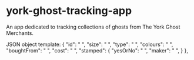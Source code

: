 # york-ghost-tracking-app
An app dedicated to tracking collections of ghosts from The York Ghost Merchants.

JSON object template:
 {
     "id": " ",
     "size": " ",
     "type": " ",
     "colours": " ",
     "boughtFrom": " ",
     "cost": " ",
     "stamped": {
         "yesOrNo": " ",
         "maker": " ",
     } 
 },
